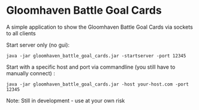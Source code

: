 # Gloomhaven Battle Goal Cards
A simple application to show the Gloomhaven Battle Goal Cards via sockets to all clients

Start server only (no gui):

`java -jar gloomhaven_battle_goal_cards.jar -startserver -port 12345`

Start with a specific host and port via commandline (you still have to manually connect) :

`java -jar gloomhaven_battle_goal_cards.jar -host your-host.com -port 12345`

Note: Still in development - use at your own risk